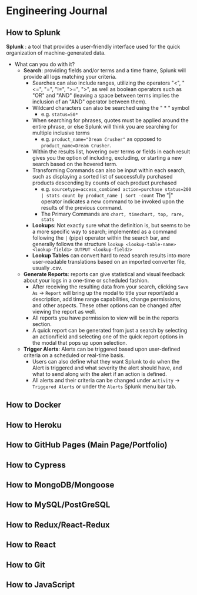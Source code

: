 # **Engineering Journal**

## **How to Splunk**

**Splunk**
: a tool that provides a user-friendly interface used for the quick organization of machine-generated data.

- What can you do with it?
  - **Search**: providing fields and/or terms and a time frame, Splunk will provide all logs matching your criteria.
    - Searches can also include ranges, utilizing the operators "<", "<=", "=", "!=", ">=", ">", as well as boolean operators such as "OR" and "AND" (leaving a space between terms implies the inclusion of an "AND" operator between them).
    - Wildcard characters can also be searched using the " * " symbol 
      - e.g. ```status=50*```
    - When searching for phrases, quotes must be applied around the entire phrase, or else Splunk will think you are searching for multiple inclusive terms 
      - e.g. ```product_name="Dream Crusher"``` as opposed to ```product_name=Dream Crusher```.
    - Within the results list, hovering over terms or fields in each result gives you the option of including, excluding, or starting a new search based on the hovered term.
    - Transforming Commands can also be input within each search, such as displaying a sorted list of successfully purchased products descending by counts of each product purchased 
      - e.g. ```sourcetype=access_combined action=purchase status=200 | stats count by product_name | sort -count``` The "|" operator indicates a new command to be invoked upon the results of the previous command.
      - The Primary Commands are ```chart, timechart, top, rare, stats```
    - **Lookups**: Not exactly sure what the definition is, but seems to be a more specific way to search; implemented as a command following the ```|``` (pipe) operator within the search bar, and generally follows the structure ```lookup <lookup-table-name> <lookup-field1> OUTPUT <lookup-field2>```
    - **Lookup Tables** can convert hard to read search results into more user-readable translations based on an imported converter file, usually .csv.
  - **Generate Reports**: reports can give statistical and visual feedback about your logs in a one-time or scheduled fashion.
    - After receiving the resulting data from your search, clicking ```Save As``` -> ```Report``` will bring up the modal to title your report/add a description, add time range capabilities, change permissions, and other aspects. These other options can be changed after viewing the report as well.
    - All reports you have permission to view will be in the reports section.
    - A quick report can be generated from just a search by selecting an action/field and selecting one of the quick report options in the modal that pops up upon selection.
  - **Trigger Alerts**: Alerts can be triggered based upon user-defined criteria on a scheduled or real-time basis.
    - Users can also define what they want Splunk to do when the Alert is triggered and what severity the alert should have, and what to send along with the alert if an action is defined. 
    - All alerts and their criteria can be changed under ```Activity``` -> ```Triggered Alerts``` or under the ```Alerts``` Splunk menu bar tab.

## **How to Docker**

## **How to Heroku**

## **How to GitHub Pages (Main Page/Portfolio)**

## **How to Cypress**

## **How to MongoDB/Mongoose**

## **How to MySQL/PostGreSQL**

## **How to Redux/React-Redux**

## **How to React**

## **How to Git**

## **How to JavaScript**
